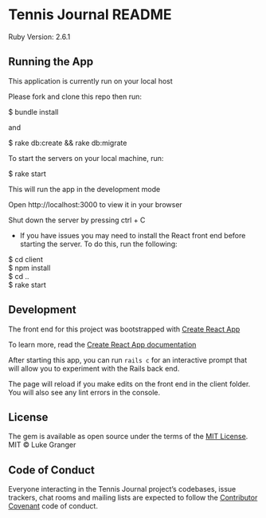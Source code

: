 # Tennis Journal README

Ruby Version: 2.6.1

## Running the App

This application is currently run on your local host

Please fork and clone this repo then run:

$ bundle install

and

$ rake db:create && rake db:migrate

To start the servers on your local machine, run:

$ rake start

This will run the app in the development mode

Open http://localhost:3000 to view it in your browser

Shut down the server by pressing ctrl + C

* If you have issues you may need to install the React front end before starting the server. To do this, run the following:

$ cd client  
$ npm install  
$ cd ..  
$ rake start  

## Development

The front end for this project was bootstrapped with [Create React App](https://github.com/facebook/create-react-app)

To learn more, read the [Create React App documentation](https://facebook.github.io/create-react-app/docs/getting-started)

After starting this app, you can run `rails c` for an interactive prompt that will allow you to experiment with the Rails back end.

The page will reload if you make edits on the front end in the client folder.
You will also see any lint errors in the console.

## License

The gem is available as open source under the terms of the [MIT License](https://opensource.org/licenses/MIT).
MIT © Luke Granger

## Code of Conduct

Everyone interacting in the Tennis Journal project’s codebases, issue trackers, chat rooms and mailing lists are expected to follow the [Contributor Covenant](http://contributor-covenant.org) code of conduct.
